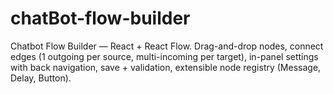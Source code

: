 # chatBot-flow-builder
Chatbot Flow Builder — React + React Flow. Drag-and-drop nodes, connect edges (1 outgoing per source, multi-incoming per target), in-panel settings with back navigation, save + validation, extensible node registry (Message, Delay, Button).
